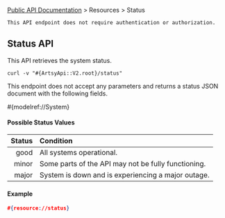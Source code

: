 [Public API Documentation](/v2) &gt; Resources &gt; Status

``` alert[info]
This API endpoint does not require authentication or authorization.
```

## Status API

This API retrieves the system status.

```
curl -v "#{ArtsyApi::V2.root}/status"
```

This endpoint does not accept any parameters and returns a status JSON document with the following fields.

#{modelref://System}

#### Possible Status Values

Status        | Condition                                          |
-------------:|:---------------------------------------------------|
good          | All systems operational.                           |
minor         | Some parts of the API may not be fully functioning.|
major         | System is down and is experiencing a major outage. |

#### Example

``` json
#{resource://status}
```
